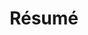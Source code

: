 ---
layout: cv
permalink: /cv/
title: Résumé 
nav: true
nav_order: 3
cv_pdf: Ryan Sutherland - Resume - 2024.pdf
description: Here is a copy of my résumé with what I have been up to lately.
toc:
  sidebar: left
---